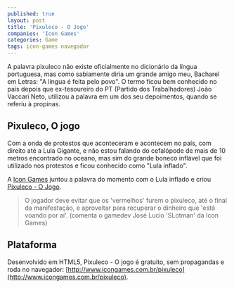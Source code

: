 ```yaml
---
published: true
layout: post
title: 'Pixuleco - O Jogo'
companies: 'Icon Games'
categories: Game
tags: icon-games navegador
---
```

A palavra pixuleco não existe oficialmente no dicionário da língua portuguesa, mas como sabiamente diria um grande amigo meu, Bacharel em Letras: "A língua é feita pelo povo". O termo ficou bem conhecido no país depois que ex-tesoureiro do PT (Partido dos Trabalhadores) João Vaccari Neto, utilizou a  palavra em um dos seu depoimentos, quando se referiu à propinas.

## Pixuleco, O jogo
Com a onda de protestos que aconteceram e acontecem no país, com direito até a Lula Gigante, e não estou falando do cefalópode de mais de 10 metros encontrado no oceano, mas sim do grande boneco inflável que foi utilizado nos protestos e ficou conhecido como "Lula inflado".

A [Icon Games](http://www.icongames.com.br) juntou a palavra do momento com o Lula inflado e criou [Pixuleco - O Jogo](http://www.icongames.com.br/pixuleco).

> O jogador deve evitar que os 'vermelhos' furem o pixuleco, até o final da manifestação, e aproveitar para recuperar o dinheiro que 'está voando por aí'. (comenta o gamedev José Lucio 'SLotman' da Icon Games)

## Plataforma
Desenvolvido em HTML5, Pixuleco - O jogo  é gratuito, sem propagandas e roda no navegador: [http://www.icongames.com.br/pixuleco](http://www.icongames.com.br/pixuleco).
